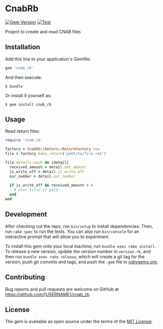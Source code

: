 # CnabRb

[![Gem Version](https://badge.fury.io/rb/cnab_rb.svg)](https://badge.fury.io/rb/cnab_rb) [![Test](https://api.travis-ci.org/andersondanilo/cnab_rb.svg?branch=master)](https://travis-ci.org/andersondanilo/cnab_rb)

Project to create and read CNAB files

## Installation

Add this line to your application's Gemfile:

```ruby
gem 'cnab_rb'
```

And then execute:

    $ bundle

Or install it yourself as:

    $ gem install cnab_rb

## Usage

Read return files:

```ruby
require 'cnab_rb'

factory = CnabRb::Return::ReturnFactory.new
file = factory.make_return('path/to/file.ret')

file.details.each do |detail|
  received_amount = detail.net_amount
  is_write_off = detail.is_write_off
  our_number = detail.our_number
  
  if is_write_off && received_amount > 0
    # your title is paid
  end
end
```

## Development

After checking out the repo, run `bin/setup` to install dependencies. Then, run `rake spec` to run the tests. You can also run `bin/console` for an interactive prompt that will allow you to experiment.

To install this gem onto your local machine, run `bundle exec rake install`. To release a new version, update the version number in `version.rb`, and then run `bundle exec rake release`, which will create a git tag for the version, push git commits and tags, and push the `.gem` file to [rubygems.org](https://rubygems.org).

## Contributing

Bug reports and pull requests are welcome on GitHub at https://github.com/[USERNAME]/cnab_rb.

## License

The gem is available as open source under the terms of the [MIT License](https://opensource.org/licenses/MIT).
